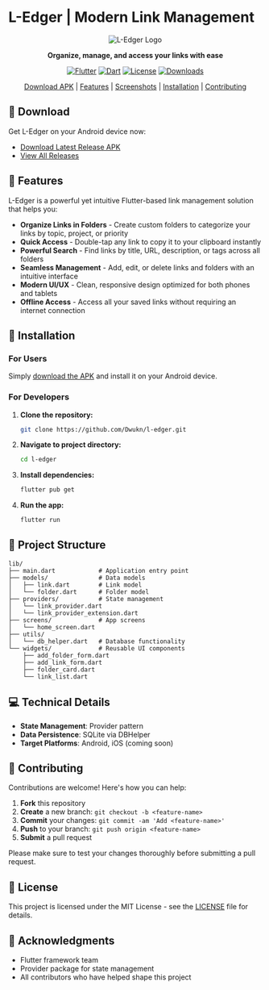 # L-Edger | Modern Link Management

<div align="center">

![L-Edger Logo](https://via.placeholder.com/150x150.png)

**Organize, manage, and access your links with ease**

[![Flutter](https://img.shields.io/badge/Flutter-2.0+-02569B?style=flat&logo=flutter)](https://flutter.dev/)
[![Dart](https://img.shields.io/badge/Dart-2.12+-0175C2?style=flat&logo=dart)](https://dart.dev/)
[![License](https://img.shields.io/badge/License-MIT-blue.svg)](LICENSE)
[![Downloads](https://img.shields.io/github/downloads/dwukn/l-edger/total?color=green)](https://github.com/Dwukn/l-edger/releases)

[Download APK](#-download) | [Features](#-features) | [Screenshots](#-screenshots) | [Installation](#-installation) | [Contributing](#-contributing)

</div>

## 📱 Download

Get L-Edger on your Android device now:

- [Download Latest Release APK](https://github.com/Dwukn/l-edger/releases)
- [View All Releases](https://github.com/Dwukn/l-edger/releases)

## 🌟 Features

L-Edger is a powerful yet intuitive Flutter-based link management solution that helps you:

- **Organize Links in Folders** - Create custom folders to categorize your links by topic, project, or priority
- **Quick Access** - Double-tap any link to copy it to your clipboard instantly
- **Powerful Search** - Find links by title, URL, description, or tags across all folders
- **Seamless Management** - Add, edit, or delete links and folders with an intuitive interface
- **Modern UI/UX** - Clean, responsive design optimized for both phones and tablets
- **Offline Access** - Access all your saved links without requiring an internet connection

<!-- ## 📸 Screenshots

<div align="center">
  <img src="https://via.placeholder.com/250x500.png" alt="Home Screen" width="250"/>
  <img src="https://via.placeholder.com/250x500.png" alt="Link List" width="250"/>
  <img src="https://via.placeholder.com/250x500.png" alt="Add Link" width="250"/>
</div> -->

## 🚀 Installation

### For Users
Simply [download the APK](#-download) and install it on your Android device.

### For Developers

1. **Clone the repository:**
   ```bash
   git clone https://github.com/Dwukn/l-edger.git
   ```

2. **Navigate to project directory:**
   ```bash
   cd l-edger
   ```

3. **Install dependencies:**
   ```bash
   flutter pub get
   ```

4. **Run the app:**
   ```bash
   flutter run
   ```

## 📂 Project Structure

```
lib/
├── main.dart            # Application entry point
├── models/              # Data models
│   ├── link.dart        # Link model
│   └── folder.dart      # Folder model
├── providers/           # State management
│   └── link_provider.dart
│   └── link_provider_extension.dart
├── screens/             # App screens
│   └── home_screen.dart
├── utils/
│   └── db_helper.dart   # Database functionality
└── widgets/             # Reusable UI components
    ├── add_folder_form.dart
    ├── add_link_form.dart
    ├── folder_card.dart
    └── link_list.dart
```

## 💻 Technical Details

- **State Management**: Provider pattern
- **Data Persistence**: SQLite via DBHelper
- **Target Platforms**: Android, iOS (coming soon)
<!-- - **Architecture**: Clean architecture with separation of concerns -->

## 🤝 Contributing

Contributions are welcome! Here's how you can help:

1. **Fork** this repository
2. **Create** a new branch: `git checkout -b <feature-name>`
3. **Commit** your changes: `git commit -am 'Add <feature-name>'`
4. **Push** to your branch: `git push origin <feature-name>`
5. **Submit** a pull request

Please make sure to test your changes thoroughly before submitting a pull request.

## 📄 License

This project is licensed under the MIT License - see the [LICENSE](LICENSE) file for details.

## 🙏 Acknowledgments

- Flutter framework team
- Provider package for state management
- All contributors who have helped shape this project
